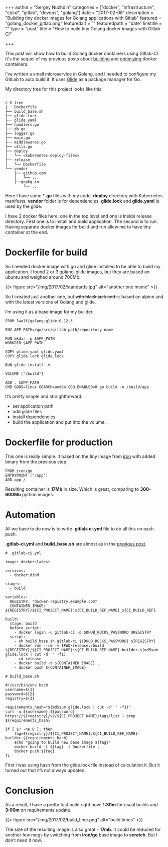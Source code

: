 +++
author = "Sergey Nuzhdin"
categories = ["docker", "infrastructure", "ci/cd", "gitlab", "devops", "golang"]
date = "2017-02-06"
description = "Building tiny docker images for Golang applications with Gitlab"
featured = "golang_docker_gitlab.png"
featuredalt = ""
featuredpath = "date"
linktitle = ""
type = "post"
title = "How to build tiny Golang docker images with Gitlab-CI"

+++


This post will show how to build Golang docker containers using Gitlab-CI.
It's the sequel of my previous posts about [building](http://blog.lwolf.org/post/How-to-build-and-test-docker-images-in-gitlab-ci/) and [optimizing](http://blog.lwolf.org/post/how-to-speed-up-builds-and-save-time-and-money/) docker containers.

I’ve written a small microservice in Golang, and I needed to configure my GitLab to auto build it. It uses  [Glide](https://glide.sh/) as a package manager for Go.

My directory tree for this project looks like this:

```

> $ tree
├── Dockerfile
├── build_base.sh
├── glide.lock
├── glide.yaml
├── handlers.go
├── db.go
├── logger.go
├── main.go
├── middlewares.go
├── utils.go
├── deploy
│   └── <kubernetes-deploy-files>
├── release
│   └── Dockerfile
└── vendor
    ├── github.com
    │   └── ...
    ├──gopkg.in
        └── ...
```

Here I have some ***.go** files with my code. **deploy** directory with Kubernetes manifests. **vendor** folder is for dependencies. **glide.lock** and **glide.yaml** is used by the glide.

I have 2 docker files here, one in the top level and one is inside release directory. First one is to install and build application. The second is to run. Having separate docker images for build and run allow me to have tiny container at the end.

# Dockerfile for build

So I needed docker image with go and glide installed to be able to build my application. I found 2 or 3 golang-glide images, but they are based on ubuntu and weighed around 700Mb.

{{< figure src="/img/2017/02/standards.jpg" alt="another one meme" >}}

So I created just another one, but ~~with black jack and …~~  based on alpine and with the latest versions of Golang and glide.

I’m using it as a base image for my builder.

```
FROM lwolf/golang-glide:0.12.3

ENV APP_PATH=/go/src/gitlab-path/repository-name

RUN mkdir -p $APP_PATH
WORKDIR $APP_PATH

COPY glide.yaml glide.yaml
COPY glide.lock glide.lock

RUN glide install -v

VOLUME ["/build"]

ADD . $APP_PATH
CMD GOOS=linux GOARCH=amd64 CGO_ENABLED=0 go build -o /build/app
```

It’s pretty simple and straightforward:

- set application path
- add glide files
- install dependencies
- build the application and put into the volume.


# Dockerfile for production

This one is really simple. It based on the tiny image from [iron](https://iron.io/) with added binary from the previous step.

```
FROM iron/go
ENTRYPOINT ["/app"]
ADD app /
```

Resulting container is **17Mb** in size. Which is great, comparing to **300-600Mb** python images.


# Automation

All we have to do now is to write **.gitlab-ci.yml** file to do all this on each push.

**.gitlab-ci.yml** and **build_base.sh** are almost as in the [previous post](http://blog.lwolf.org/post/how-to-speed-up-builds-and-save-time-and-money/).


```
# .gitlab-ci.yml

image: docker:latest

services:
  - docker:dind

stages:
  - build

variables:
  REGISTRY: "docker-registry.example.com"
  CONTAINER_IMAGE: ${REGISTRY}/${CI_PROJECT_NAME}:${CI_BUILD_REF_NAME}_${CI_BUILD_REF}

build:
  stage: build
  before_script:
    - docker login -u gitlab-ci -p $DHUB_ROCKS_PASSWORD $REGISTRY
  script:
    - sh build_base.sh gitlab-ci ${DHUB_ROCKS_PASSWORD} ${REGISTRY}
    - docker run --rm -v $PWD/release:/build ${REGISTRY}/${CI_PROJECT_NAME}:${CI_BUILD_REF_NAME}-builder-$(md5sum glide.lock | cut -d' ' -f1)
    - cd release
    - docker build -t ${CONTAINER_IMAGE} .
    - docker push ${CONTAINER_IMAGE}
```

```
# build_base.sh

#!/usr/bin/env bash
username=${1}
password=${2}
registry=${3}

requirements_hash="$(md5sum glide.lock | cut -d' ' -f1)"
curl -u ${username}:${password} https://${registry}/v2/${CI_PROJECT_NAME}/tags/list | grep ${requirements_hash}

if [ $? -ne 0 ]; then
    tag=${registry}/${CI_PROJECT_NAME}:${CI_BUILD_REF_NAME}-builder-${requirements_hash}
    echo "going to build new base image ${tag}"
    docker build -t ${tag} -f Dockerfile .
    docker push ${tag}
fi
```

First I was using hash from the glide.lock file instead of calculation it. But it turned out that it’s not always updated.

# Conclusion

As a result, I have a pretty fast build right now: **1:30m** for usual builds and **3:00m** on requirements update.

{{< figure src="/img/2017/02/build_time.png" alt="build times" >}}

The size of the resulting image is also great - **17mb**. It could be  reduced for another few megs by switching from **iron/go** base image to **scratch**.  But I don’t need it now.
